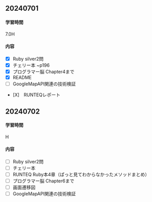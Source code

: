 ## 20240701
#### 学習時間
7.0H
#### 内容
- [X] Ruby silver2問
- [X] チェリー本 ~p196
- [X] プログラマー脳 Chapter4まで
- [X] README
- [ ] GoogleMapAPI関連の技術検証
- [X]　RUNTEQレポート
## 20240702
#### 学習時間
H
#### 内容
- [ ] Ruby silver2問
- [ ] チェリー本
- [ ] RUNTEQ Ruby本4章（ぱっと見てわからなかったメソッドまとめ）
- [ ] プログラマー脳 Chapter6まで
- [ ] 画面遷移図
- [ ] GoogleMapAPI関連の技術検証
